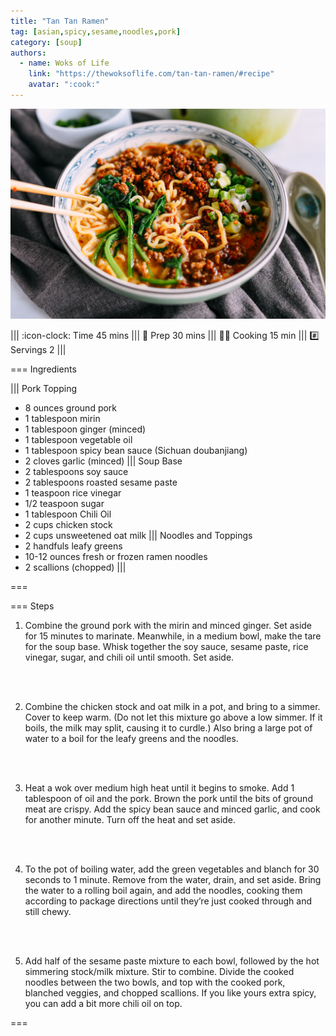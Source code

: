 ```yaml
---
title: "Tan Tan Ramen"
tag: [asian,spicy,sesame,noodles,pork]
category: [soup]
authors:
  - name: Woks of Life
    link: "https://thewoksoflife.com/tan-tan-ramen/#recipe"
    avatar: ":cook:"
---
```


![](img/tan-tan.jpg)

||| :icon-clock: Time
45 mins
||| :knife: Prep
30 mins
||| :cook: Cooking
15 min
||| :hash: Servings
2
|||


=== Ingredients

||| Pork Topping
- 8 ounces ground pork
- 1 tablespoon mirin
- 1 tablespoon ginger (minced)
- 1 tablespoon vegetable oil
- 1 tablespoon spicy bean sauce (Sichuan doubanjiang)
- 2 cloves garlic (minced)
||| Soup Base
- 2 tablespoons soy sauce
- 2 tablespoons roasted sesame paste
- 1 teaspoon rice vinegar
- 1/2 teaspoon sugar
- 1 tablespoon Chili Oil
- 2 cups chicken stock
- 2 cups unsweetened oat milk
||| Noodles and Toppings
- 2 handfuls leafy greens
- 10-12 ounces fresh or frozen ramen noodles
- 2 scallions (chopped)
|||

===

=== Steps

1. Combine the ground pork with the mirin and minced ginger. Set aside for 15 minutes to marinate.
Meanwhile, in a medium bowl, make the tare for the soup base. Whisk together the soy sauce, sesame paste, rice vinegar, sugar, and chili oil until smooth. Set aside.
<br>
<br>

2. Combine the chicken stock and oat milk in a pot, and bring to a simmer. Cover to keep warm. (Do not let this mixture go above a low simmer. If it boils, the milk may split, causing it to curdle.) Also bring a large pot of water to a boil for the leafy greens and the noodles.
<br>
<br>

3. Heat a wok over medium high heat until it begins to smoke. Add 1 tablespoon of oil and the pork. Brown the pork until the bits of ground meat are crispy. Add the spicy bean sauce and minced garlic, and cook for another minute. Turn off the heat and set aside.
<br>
<br>

4. To the pot of boiling water, add the green vegetables and blanch for 30 seconds to 1 minute. Remove from the water, drain, and set aside. Bring the water to a rolling boil again, and add the noodles, cooking them according to package directions until they’re just cooked through and still chewy.
<br>
<br>

5. Add half of the sesame paste mixture to each bowl, followed by the hot simmering stock/milk mixture. Stir to combine. Divide the cooked noodles between the two bowls, and top with the cooked pork, blanched veggies, and chopped scallions. If you like yours extra spicy, you can add a bit more chili oil on top.

===
